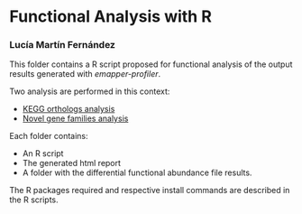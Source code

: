 # Functional Analysis with R

### Lucía Martín Fernández

This folder contains a R script proposed for functional analysis of the output results generated with *emapper-profiler*. 

Two analysis are performed in this context:

* [KEGG orthologs analysis](KEGG_orthologs)
* [Novel gene families analysis](NovelGeneFamilies)

Each folder contains:

- An R script
- The generated html report
- A folder with the differential functional abundance file results.

The R packages required and respective install commands are described in the R scripts. 
